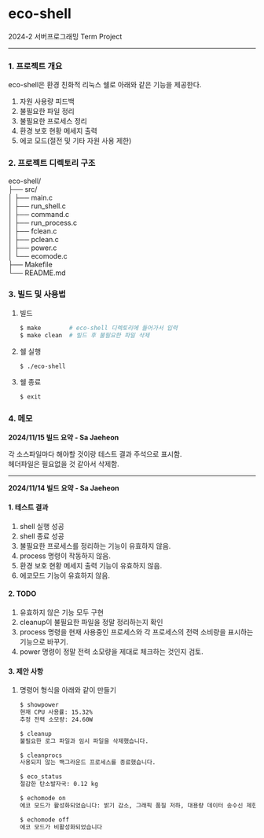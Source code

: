 # eco-shell
2024-2 서버프로그래밍 Term Project

<hr>

<h3>1. 프로젝트 개요</h3>
    <p>eco-shell은 환경 친화적 리눅스 쉘로 아래와 같은 기능을 제공한다.</p>
    <ol>
        <li>자원 사용량 피드백</li>
        <li>불필요한 파일 정리</li>
        <li>불필요한 프로세스 정리</li>
        <li>환경 보호 현황 메세지 출력</li>
        <li>에코 모드(절전 및 기타 자원 사용 제한)</li>
    </ol>

<h3>2. 프로젝트 디렉토리 구조</h3>

eco-shell/<br>
├── src/<br>
│   ├── main.c<br>
│   ├── run_shell.c<br>
│   ├── command.c<br>
│   ├── run_process.c<br>
│   ├── fclean.c<br>
│   ├── pclean.c<br>
│   ├── power.c<br>
│   └── ecomode.c<br>
├── Makefile<br>
└── README.md<br>

<h3>3. 빌드 및 사용법</h3>
<ol>
<li>빌드</li>

```bash
$ make        # eco-shell 디렉토리에 들어가서 입력
$ make clean  # 빌드 후 불필요한 파일 삭제
```

<li>쉘 실행</li>

```bash
$ ./eco-shell
```

<li>쉘 종료</li>

```bash
$ exit
```
</ol>

<h3>4. 메모</h3>
<p><b>2024/11/15 빌드 요약 - Sa Jaeheon</b></p>
<p>각 소스파일마다 해야할 것이랑 테스트 결과 주석으로 표시함.<br>헤더파일은 필요없을 것 같아서 삭제함.</p>
<hr>

<p><b>2024/11/14 빌드 요약 - Sa Jaeheon</b></p>

<h4>1. 테스트 결과</h4>
<ol>
    <li>shell 실행 성공</li>
    <li>shell 종료 성공</li>
    <li>불필요한 프로세스를 정리하는 기능이 유효하지 않음.</li>
    <li>process 명령이 작동하지 않음.</li>
    <li>환경 보호 현황 메세지 출력 기능이 유효하지 않음.</li>
    <li>에코모드 기능이 유효하지 않음.</li>
</ol>

<h4>2. TODO</h4>
<ol>
    <li>유효하지 않은 기능 모두 구현</li>
    <li>cleanup이 불필요한 파일을 정말 정리하는지 확인</li>
    <li>process 명령을 현재 사용중인 프로세스와 각 프로세스의 전력 소비량을 표시하는 기능으로 바꾸기.</li>
    <li>power 명령이 정말 전력 소모량을 제대로 체크하는 것인지 검토.</li>
</ol>

<h4>3. 제안 사항</h4>
<ol>
    <li>명령어 형식을 아래와 같이 만들기</li>

```bash
$ showpower
현재 CPU 사용률: 15.32%
추정 전력 소모량: 24.60W

$ cleanup
불필요한 로그 파일과 임시 파일을 삭제했습니다.

$ cleanprocs
사용되지 않는 백그라운드 프로세스를 종료했습니다.

$ eco_status
절감한 탄소발자국: 0.12 kg

$ echomode on
에코 모드가 활성화되었습니다: 밝기 감소, 그래픽 품질 저하, 대용량 데이터 송수신 제한

$ echomode off
에코 모드가 비활성화되었습니다
```

</ol>